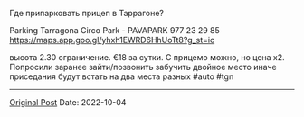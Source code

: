 Где припарковать прицеп в Таррагоне? 

Parking Tarragona Circo Park - PAVAPARK
977 23 29 85
https://maps.app.goo.gl/yhxh1EWRD6HhUoTt8?g_st=ic

высота 2.30 ограничение. €18 за сутки. С прицемо можно, но цена х2. Попросили заранее зайти/позвонить забучить двойное место иначе приседания будут встать на два места разных #auto #tgn

---
[Original Post](https://t.me/lev2tarragona/302)
Date: 2022-10-04
